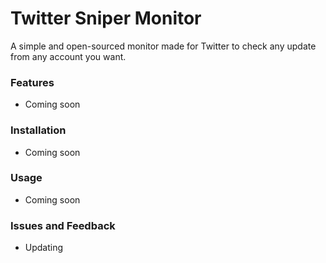 # Twitter Sniper Monitor
A simple and open-sourced monitor made for Twitter to check any update from any account you want.
### Features
- Coming soon
### Installation 
- Coming soon
### Usage
- Coming soon
### Issues and Feedback
- Updating
